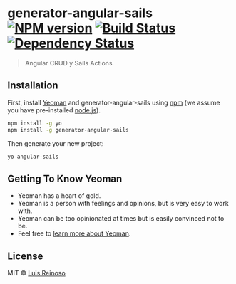 # generator-angular-sails [![NPM version][npm-image]][npm-url] [![Build Status][travis-image]][travis-url] [![Dependency Status][daviddm-image]][daviddm-url]
> Angular CRUD y Sails Actions

## Installation

First, install [Yeoman](http://yeoman.io) and generator-angular-sails using [npm](https://www.npmjs.com/) (we assume you have pre-installed [node.js](https://nodejs.org/)).

```bash
npm install -g yo
npm install -g generator-angular-sails
```

Then generate your new project:

```bash
yo angular-sails
```

## Getting To Know Yeoman

 * Yeoman has a heart of gold.
 * Yeoman is a person with feelings and opinions, but is very easy to work with.
 * Yeoman can be too opinionated at times but is easily convinced not to be.
 * Feel free to [learn more about Yeoman](http://yeoman.io/).

## License

MIT © [Luis Reinoso]()


[npm-image]: https://badge.fury.io/js/generator-angular-sails.svg
[npm-url]: https://npmjs.org/package/generator-angular-sails
[travis-image]: https://travis-ci.org/luisreinoso/generator-angular-sails.svg?branch=master
[travis-url]: https://travis-ci.org/luisreinoso/generator-angular-sails
[daviddm-image]: https://david-dm.org/luisreinoso/generator-angular-sails.svg?theme=shields.io
[daviddm-url]: https://david-dm.org/luisreinoso/generator-angular-sails
